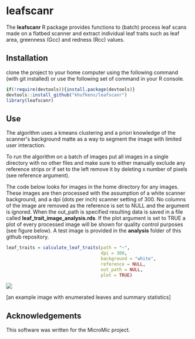 # leafscanr

The **leafscanr** R package provides functions to (batch) process leaf scans made on a flatbed scanner and extract individual leaf traits such as leaf area, greenness (Gcc) and redness (Rcc) values.

## Installation

clone the project to your home computer using the following command (with git installed) or use the following set of command in your R console.

```R
if(!require(devtools)){install.package(devtools)}
devtools::install_github("khufkens/leafscanr")
library(leafscanr)
```

## Use

The algorithm uses a kmeans clustering and a priori knowledge of the scanner's background matte as a way to segment the image with limited user interaction.

To run the algorithm on a batch of images put all images in a single directory with no other files and make sure to either manually exclude any reference strips or if set to the left remove it by deleting x number of pixels (see reference argument).

The code below looks for images in the home directory for any images. These images are then processed with the assumption of a white scanner background, and a dpi (dots per inch) scanner setting of 300. No columns of the image are removed as the reference is set to NULL and the argument is ignored. When the out_path is specified resulting data is saved in a file called **leaf\_trait\_image\_analysis.rds**. If the plot argument is set to TRUE a plot of every processed image will be shown for quality control purposes (see figure below). A test image is provided in the **analysis** folder of this github repository.

```R
leaf_traits = calculate_leaf_traits(path = "~",
                                    dpi = 300,
                                    background = "white",
                                    reference = NULL,
                                    out_path = NULL,
                                    plot = TRUE)
```

![](https://raw.githubusercontent.com/khufkens/leafscanr/master/analysis/example_analysis.png)

[an example image with enumerated leaves and summary statistics]

## Acknowledgements

This software was written for the MicroMic project.
